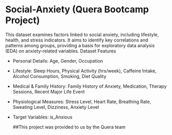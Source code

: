 # Social-Anxiety (Quera Bootcamp Project)
This dataset examines factors linked to social anxiety, including lifestyle, health, and stress indicators. It aims to identify key correlations and patterns among groups, providing a basis for exploratory data analysis (EDA) on anxiety-related variables.
 Dataset Features

- Personal Details: Age, Gender, Occupation  
- Lifestyle: Sleep Hours, Physical Activity (hrs/week), Caffeine Intake, Alcohol Consumption, Smoking, Diet Quality 
- Medical & Family History: Family History of Anxiety, Medication, Therapy Sessions, Recent Major Life Event  
- Physiological Measures: Stress Level, Heart Rate, Breathing Rate, Sweating Level, Dizziness, Anxiety Level
- Target Variables: is_Anxious

  ##This project was provided to us by the Quera team
